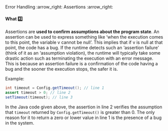 <link rel="stylesheet" href="{{baseUrl}}/css/textbook.css">

<div class="website-content">

<div id="path">Error Handling :arrow_right: Assertions :arrow_right:</div>

<div id="title">

#### What :two:

</div>

<div id="body">

Assertions are **used to confirm assumptions about the program state**. An assertion can be used to express something like ‘when the execution comes to this point, the variable v cannot be null’. This implies that if v is null at that point, the code has a bug. If the runtime detects such an ‘assertion failure’ (think of it as an ‘assumption violation), the runtime will typically take some drastic action such as terminating the execution with an error message. This is because an assertion failure is a confirmation of the code having a bug and the sooner the execution stops, the safer it is.

<tip-box>

Example:

```java
int timeout = Config.getTimeout(); // line 1
assert timeout > 0; // line 2
setTimeout(timeout); // line 3
```

In the Java code given above, the assertion in line 2 verifies the assumption that `timeout` returned by `Config.getTimeout()` is greater than 0. The only reason for it to return a zero or lower value in line 1 is the presence of a bug in the system.

</tip-box>


</div>

</div>

